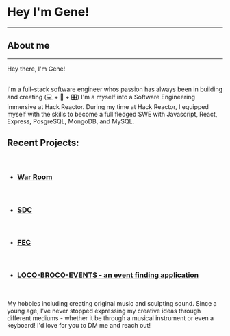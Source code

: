 # Hey I'm Gene!
<!--
**genewongs/genewongs** is a ✨ _special_ ✨ repository because its `README.md` (this file) appears on your GitHub profile.

Here are some ideas to get you started:

- 🔭 I’m currently working on ...
- 🌱 I’m currently learning ...
- 👯 I’m looking to collaborate on ...
- 🤔 I’m looking for help with ...
- 💬 Ask me about ...
- 📫 How to reach me: ...
- 😄 Pronouns: ...
- ⚡ Fun fact: ...
-->
<hr>
<h2> About me </h2> 
<hr>

Hey there, I'm Gene! <br /> <br />

I'm a full-stack software engineer whos passion has always been in building and creating (💻 + 🎸 + 🎛)
I'm a myself into a Software Engineering immersive at Hack Reactor. During my time at Hack Reactor, I equipped myself with the skills to become a full fledged SWE with Javascript, React, Express, PosgreSQL, MongoDB, and MySQL. <br>


<h2> Recent Projects: </h2> <br />

<ul> 
  
<li> <h3> <a href='https://github.com/The-Room-Blue-Ocean/WarRoom' target='_blank'> War Room </a> </h3> <br /></li>

<li> <h3> <a href='https://github.com/Team-LiveWire-SDC/Reviews' target='_blank'> SDC </a> </h3> <br /></li>

<li> <h3> <a href='https://github.com/TheCatalinaWineMixer/ProjectAtelier' target='_blank'> FEC </a> </h3> <br /></li>

<li> <h3> <a href='https://github.com/genewongs/LOCO-BROCO-Events' target='_blank'> LOCO-BROCO-EVENTS - an event finding application </a> </h3> <br /> </li>

</ul>

My hobbies including creating original music and sculpting sound. Since a young age, I've never stopped expressing my creative ideas through different mediums - whether it be through a musical instrument or even a keyboard! I'd love for you to DM me and reach out! 

